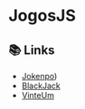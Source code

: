 # JogosJS

## 📚 Links
- [Jokenpo](https://keen-golick-a651da.netlify.app))
- [BlackJack]([https://git-scm.com/doc](https://prismatic-hummingbird-a5038c.netlify.app))
- [VinteUm]([https://git-scm.com/doc](https://animated-biscuit-c73e1d.netlify.app)https://animated-biscuit-c73e1d.netlify.app)
